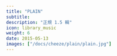 ```yaml
---
title: "PLAIN"
subtitle:
description: "正規 1.5 輯"
icon: library_music
weight: 6
date: 2015-05-13
images: ["/docs/cheeze/plain/plain.jpg"]
---
```

